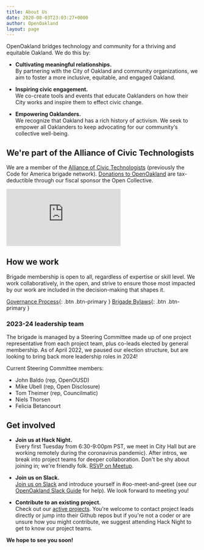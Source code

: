 ```yaml
---
title: About Us
date: 2020-08-03T23:03:27+0000
author: OpenOakland
layout: page
---
```



OpenOakland bridges technology and community for a thriving and equitable Oakland. We do this by:

- **Cultivating meaningful relationships.**  
    By partnering with the City of Oakland and community organizations, we aim to foster a more inclusive, equitable, and engaged Oakland.

- **Inspiring civic engagement.**  
    We co-create tools and events that educate Oaklanders on how their City works and inspire them to effect civic change.

- **Empowering Oaklanders.**  
    We recognize that Oakland has a rich history of activism. We seek to empower all Oaklanders to keep advocating for our community‘s collective well-being.


## We're part of the Alliance of Civic Technologists

We are a member of the [Alliance of Civic Technologists](https://www.civictechnologists.org/) (previously the Code for America brigade network). [Donations to OpenOakland](https://opencollective.com/openoakland/contribute) are tax-deductible through our fiscal sponsor the Open Collective.

 <div class="iframe-container iframe-container-video">
  <iframe class="iframe-video" src="https://www.youtube.com/embed/mYzMl_HnEZU" frameborder="0" allow="accelerometer; autoplay; encrypted-media; gyroscope; picture-in-picture" allowfullscreen></iframe>
</div>


## How we work

Brigade membership is open to all, regardless of expertise or skill level. We work collaboratively, in the open, and strive to ensure those most impacted by our work are included in the decision-making that shapes it.

[Governance Process](/how-we-work){: .btn .btn-primary } [Brigade Bylaws](/bylaws){: .btn .btn-primary }

### 2023-24 leadership team

The brigade is managed by a Steering Committee made up of one project representative from each project team, plus co-leads elected by general membership. As of April 2022, we paused our election structure, but are looking to bring back more leadership roles in 2024!

Current Steering Committee members:

- John Baldo (rep, OpenOUSD)
- Mike Ubell (rep, Open Disclosure)
- Tom Theimer (rep, Councilmatic)
- Niels Thorsen
- Felicia Betancourt

## Get involved

- **Join us at Hack Night.**  
    Every first Tuesday from 6:30-9:00pm PST, we meet in City Hall but are working remotely during the coronavirus pandemic). After intros, we break into project teams for deeper collaboration. Don't be shy about joining in; we're friendly folk. [RSVP on Meetup](https://www.meetup.com/OpenOakland/).

- **Join us on Slack.**  
    [Join us on Slack](https://join.slack.com/t/openoakland/shared_invite/zt-n4d7tx2t-UVIN7a769e4oc9j7PgM3HA) and introduce yourself in #oo-meet-and-greet (see our [OpenOakland Slack Guide](https://docs.google.com/document/d/1VWZQ_3ehP5j0IOTY0nJClvQPll3ivSkuAdh5YsOhO_U/edit?usp=sharing) for help). We look forward to meeting you!

- **Contribute to an existing project.**  
    Check out our [active projects](/projects/). You're welcome to contact project leads directly or jump into their Github repos but if you're not a coder or are unsure how you might contribute, we suggest attending Hack Night to get to know our project teams.

**We hope to see you soon!**
